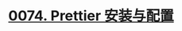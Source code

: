 # [0074. Prettier 安装与配置](https://github.com/tnotesjs/TNotes.react/tree/main/notes/0074.%20Prettier%20%E5%AE%89%E8%A3%85%E4%B8%8E%E9%85%8D%E7%BD%AE)

<!-- region:toc -->



<!-- endregion:toc -->
